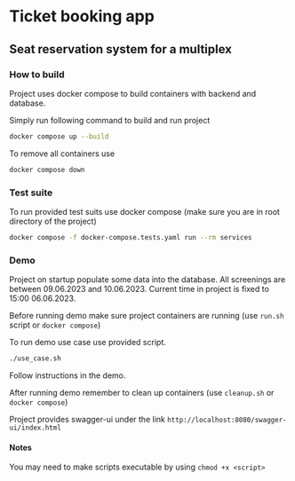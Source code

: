 # Ticket booking app
## Seat reservation system for a multiplex

### How to build

Project uses docker compose to build containers with backend and database.

Simply run following command to build and run project

```bash
docker compose up --build
```

To remove all containers use
```bash
docker compose down
```

### Test suite

To run provided test suits use docker compose (make sure you are in root directory of the project)

```bash
docker compose -f docker-compose.tests.yaml run --rm services
```

### Demo
Project on startup populate some data into the database.
All screenings are between 09.06.2023 and 10.06.2023. 
Current time in project is fixed to 15:00 06.06.2023.

Before running demo make sure project containers are running
(use `run.sh` script or `docker compose`)

To run demo use case use provided script.

```bash
./use_case.sh
```

Follow instructions in the demo.

After running demo remember to clean up containers (use `cleanup.sh` or `docker compose`)

Project provides swagger-ui under the link `http://localhost:8080/swagger-ui/index.html`

#### Notes
You may need to make scripts executable by using `chmod +x <script>`